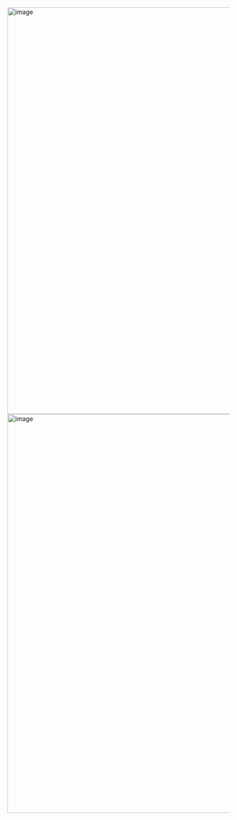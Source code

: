 <img width="920" alt="image" src="https://user-images.githubusercontent.com/70385488/213480704-fce0329c-2ce4-4d72-91e9-54df404fc4d7.png">

<img width="902" alt="image" src="https://user-images.githubusercontent.com/70385488/213480770-a4f06346-4ec1-438c-95ed-2a7696d99c2d.png">
